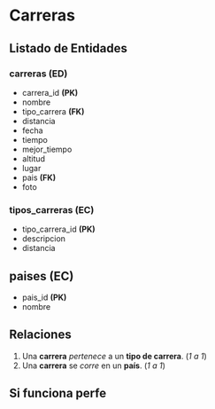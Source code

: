 # Carreras

## Listado de Entidades

### carreras **(ED)**

- carrera_id **(PK)**
- nombre 
- tipo_carrera **(FK)**
- distancia
- fecha
- tiempo
- mejor_tiempo
- altitud
- lugar
- pais **(FK)**
- foto

### tipos_carreras **(EC)**

- tipo_carrera_id **(PK)**
- descripcion
- distancia

## paises **(EC)**

- pais_id **(PK)**
- nombre

## Relaciones

1. Una **carrera** _pertenece_ a un **tipo de carrera**. (_1 a 1_)
2. Una **carrera** se _corre_ en un **país**.           (_1 a 1_)

## Si funciona perfe
<!-- 
Falta paso 4. Asginar una nomenclatura adeacuada a las entidades y sus atributos.

# Carreras

## Listado de Entidades

### Carreras

- Id de Carrera **(PK)**
- Nombre 
- Tipo de Carrera **(FK)**
- Distancia
- Fecha
- Tiempo
- Mejor Tiempo
- Altitud
- Lugar
- País **(FK)**
- Foto

### Tipo de Carrera

- Id de tipo de carrera **(PK)**
- Descripción
- Distancia

## Paises

- Id de País **(PK)**
- Nombre -->


